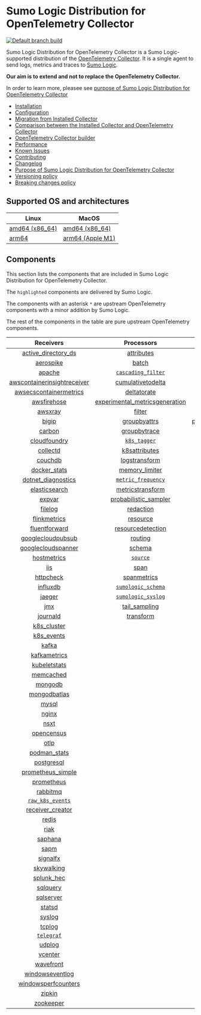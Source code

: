 # Sumo Logic Distribution for OpenTelemetry Collector

[![Default branch build](https://github.com/SumoLogic/sumologic-otel-collector/actions/workflows/dev_builds.yml/badge.svg)](https://github.com/SumoLogic/sumologic-otel-collector/actions/workflows/dev_builds.yml)

Sumo Logic Distribution for OpenTelemetry Collector is a Sumo Logic-supported distribution of the [OpenTelemetry Collector][otc_link].
It is a single agent to send logs, metrics and traces to [Sumo Logic][sumologic].

**Our aim is to extend and not to replace the OpenTelemetry Collector.**

In order to learn more, pleasee see [purpose of Sumo Logic Distribution for OpenTelemetry Collector](./docs/upstream-relation.md#purpose-of-sumo-logic-distribution-for-opentelemetry-collector)

[otc_link]: https://github.com/open-telemetry/opentelemetry-collector
[sumologic]: https://www.sumologic.com

- [Installation](docs/installation.md)
- [Configuration](docs/configuration.md)
- [Migration from Installed Collector](docs/migration.md)
- [Comparison between the Installed Collector and OpenTelemetry Collector](docs/comparison.md)
- [OpenTelemetry Collector builder](./otelcolbuilder/README.md)
- [Performance](docs/performance.md)
- [Known Issues](docs/known-issues.md)
- [Contributing](./CONTRIBUTING.md)
- [Changelog](./CHANGELOG.md)
- [Purpose of Sumo Logic Distribution for OpenTelemetry Collector](./docs/upstream-relation.md#purpose-of-sumo-logic-distribution-for-opentelemetry-collector)
- [Versioning policy](./docs/upstream-relation.md#versioning-policy)
- [Breaking changes policy](./docs/upstream-relation.md#breaking-changes-policy)

## Supported OS and architectures

| Linux                         | MacOS                         |
|-------------------------------|-------------------------------|
| [amd64 (x86_64)][linux_amd64] | [amd64 (x86_64)][mac_amd64]   |
| [arm64][linux_arm64]          | [arm64 (Apple M1)][mac_arm64] |

[linux_amd64]: ./docs/installation.md#linux-on-amd64-x86-64
[linux_arm64]: ./docs/installation.md#linux-on-arm64
[mac_amd64]: ./docs/installation.md#macos-on-amd64-x86-64
[mac_arm64]: ./docs/installation.md#macos-on-arm64-apple-m1-x86-64

## Components

This section lists the components that are included in Sumo Logic Distribution for OpenTelemetry Collector.

The `highlighted` components are delivered by Sumo Logic.

The components with an asterisk `*` are upstream OpenTelemetry components with a minor addition by Sumo Logic.

The rest of the components in the table are pure upstream OpenTelemetry components.

|                         Receivers                          |                          Processors                          |                Exporters                 |                    Extensions                    |
|:----------------------------------------------------------:|:------------------------------------------------------------:|:----------------------------------------:|:------------------------------------------------:|
|      [active_directory_ds][activedirectorydsreceiver]      |              [attributes][attributesprocessor]               |         [carbon][carbonexporter]         |         [asapclient][asapauthextension]          |
|               [aerospike][aerospikereceiver]               |                   [batch][batchprocessor]                    |           [file][fileexporter]           |               [awsproxy][awsproxy]               |
|                  [apache][apachereceiver]                  |        [`cascading_filter`][cascadingfilterprocessor]        |          [kafka][kafkaexporter]          |         [basicauth][basicauthextension]          |
| [awscontainerinsightreceiver][awscontainerinsightreceiver] |       [cumulativetodelta][cumulativetodeltaprocessor]        |  [loadbalancing][loadbalancingexporter]  |   [bearertokenauth][bearertokenauthextension]    |
|  [awsecscontainermetrics][awsecscontainermetricsreceiver]  |             [deltatorate][deltatorateprocessor]              |        [logging][loggingexporter]        |             [db_storage][dbstorage]              |
|             [awsfirehose][awsfirehosereceiver]             | [experimental_metricsgeneration][metricsgenerationprocessor] |           [otlp][otlpexporter]           |        [docker_observer][dockerobserver]         |
|                 [awsxray][awsxrayreceiver]                 |                  [filter][filterprocessor]                   |       [otlphttp][otlphttpexporter]       |           [ecs_observer][ecsobserver]            |
|                   [bigip][bigipreceiver]                   |            [groupbyattrs][groupbyattrsprocessor]             | [prometheusexporter][prometheusexporter] |       [ecs_task_observer][ecstaskobserver]       |
|                  [carbon][carbonreceiver]                  |            [groupbytrace][groupbytraceprocessor]             |     [`sumologic`][sumologicexporter]     |           [file_storage][filestorage]            |
|            [cloudfoundry][cloudfoundryreceiver]            |                 [`k8s_tagger`][k8sprocessor]                 |                                          | [headerssetterextension][headerssetterextension] |
|                [collectd][collectdreceiver]                |           [k8sattributes][k8sattributesprocessor]            |                                          |       [health_check][healthcheckextension]       |
|                 [couchdb][couchdbreceiver]                 |           [logstransform][logstransformprocessor]            |                                          |          [host_observer][hostobserver]           |
|            [docker_stats][dockerstatsreceiver]             |           [memory_limiter][memorylimiterprocessor]           |                                          |         [http_forwarder][httpforwarder]          |
|      [dotnet_diagnostics][dotnetdiagnosticsreceiver]       |        [`metric_frequency`][metricfrequencyprocessor]        |                                          |   [jaegerremotesampling][jaegerremotesampling]   |
|           [elasticsearch][elasticsearchreceiver]           |        [metricstransform][metricstransformprocessor]         |                                          |           [k8s_observer][k8sobserver]            |
|                  [expvar][expvarreceiver]                  |    [probabilistic_sampler][probabilisticsamplerprocessor]    |                                          |        [memory_ballast][ballastextension]        |
|                 [filelog][filelogreceiver]                 |               [redaction][redactionprocessor]                |                                          |    [oauth2client][oauth2clientauthextension]     |
|            [flinkmetrics][flinkmetricsreceiver]            |                [resource][resourceprocessor]                 |                                          |            [oidc][oidcauthextension]             |
|           [fluentforward][fluentforwardreceiver]           |       [resourcedetection][resourcedetectionprocessor]        |                                          |             [pprof][pprofextension]              |
|       [googlecloudpubsub][googlecloudpubsubreceiver]       |                 [routing][routingprocessor]                  |                                          |         [sigv4auth][sigv4authextension]          |
|      [googlecloudspanner][googlecloudspannerreceiver]      |                  [schema][schemaprocessor]                   |                                          |        [`sumologic`][sumologicextension]         |
|             [hostmetrics][hostmetricsreceiver]             |                 [`source`][sourceprocessor]                  |                                          |            [zpages][zpagesextension]             |
|                     [iis][iisreceiver]                     |                    [span][spanprocessor]                     |                                          |                                                  |
|               [httpcheck][httpcheckreceiver]               |             [spanmetrics][spanmetricsprocessor]              |                                          |                                                  |
|                [influxdb][influxdbreceiver]                |        [`sumologic_schema`][sumologicschemaprocessor]        |                                          |                                                  |
|                  [jaeger][jaegerreceiver]                  |        [`sumologic_syslog`][sumologicsyslogprocessor]        |                                          |                                                  |
|                     [jmx][jmxreceiver]                     |            [tail_sampling][tailsamplingprocessor]            |                                          |                                                  |
|                [journald][journaldreceiver]                |               [transform][transformprocessor]                |                                          |                                                  |
|             [k8s_cluster][k8sclusterreceiver]              |                                                              |                                          |                                                  |
|              [k8s_events][k8seventsreceiver]               |                                                              |                                          |                                                  |
|                   [kafka][kafkareceiver]                   |                                                              |                                          |                                                  |
|            [kafkametrics][kafkametricsreceiver]            |                                                              |                                          |                                                  |
|            [kubeletstats][kubeletstatsreceiver]            |                                                              |                                          |                                                  |
|               [memcached][memcachedreceiver]               |                                                              |                                          |                                                  |
|                 [mongodb][mongodbreceiver]                 |                                                              |                                          |                                                  |
|            [mongodbatlas][mongodbatlasreceiver]            |                                                              |                                          |                                                  |
|                   [mysql][mysqlreceiver]                   |                                                              |                                          |                                                  |
|                   [nginx][nginxreceiver]                   |                                                              |                                          |                                                  |
|                    [nsxt][nsxtreceiver]                    |                                                              |                                          |                                                  |
|              [opencensus][opencensusreceiver]              |                                                              |                                          |                                                  |
|                    [otlp][otlpreceiver]                    |                                                              |                                          |                                                  |
|               [podman_stats][podmanreceiver]               |                                                              |                                          |                                                  |
|              [postgresql][postgresqlreceiver]              |                                                              |                                          |                                                  |
|       [prometheus_simple][simpleprometheusreceiver]        |                                                              |                                          |                                                  |
|              [prometheus][prometheusreceiver]              |                                                              |                                          |                                                  |
|                [rabbitmq][rabbitmqreceiver]                |                                                              |                                          |                                                  |
|          [`raw_k8s_events`][rawk8seventsreceiver]          |                                                              |                                          |                                                  |
|            [receiver_creator][receivercreator]             |                                                              |                                          |                                                  |
|                   [redis][redisreceiver]                   |                                                              |                                          |                                                  |
|                    [riak][riakreceiver]                    |                                                              |                                          |                                                  |
|                 [saphana][saphanareceiver]                 |                                                              |                                          |                                                  |
|                    [sapm][sapmreceiver]                    |                                                              |                                          |                                                  |
|                [signalfx][signalfxreceiver]                |                                                              |                                          |                                                  |
|              [skywalking][skywalkingreceiver]              |                                                              |                                          |                                                  |
|              [splunk_hec][splunkhecreceiver]               |                                                              |                                          |                                                  |
|                [sqlquery][sqlqueryreceiver]                |                                                              |                                          |                                                  |
|               [sqlserver][sqlserverreceiver]               |                                                              |                                          |                                                  |
|                  [statsd][statsdreceiver]                  |                                                              |                                          |                                                  |
|                  [syslog][syslogreceiver]                  |                                                              |                                          |                                                  |
|                  [tcplog][tcplogreceiver]                  |                                                              |                                          |                                                  |
|               [`telegraf`][telegrafreceiver]               |                                                              |                                          |                                                  |
|                  [udplog][udplogreceiver]                  |                                                              |                                          |                                                  |
|                 [vcenter][vcenterreceiver]                 |                                                              |                                          |                                                  |
|               [wavefront][wavefrontreceiver]               |                                                              |                                          |                                                  |
|         [windowseventlog][windowseventlogreceiver]         |                                                              |                                          |                                                  |
|     [windowsperfcounters][windowsperfcountersreceiver]     |                                                              |                                          |                                                  |
|                  [zipkin][zipkinreceiver]                  |                                                              |                                          |                                                  |
|               [zookeeper][zookeeperreceiver]               |                                                              |                                          |                                                  |

[activedirectorydsreceiver]: https://github.com/open-telemetry/opentelemetry-collector-contrib/tree/v0.64.0/receiver/activedirectorydsreceiver
[aerospikereceiver]: https://github.com/open-telemetry/opentelemetry-collector-contrib/tree/v0.64.0/receiver/aerospikereceiver
[apachereceiver]: https://github.com/open-telemetry/opentelemetry-collector-contrib/tree/v0.64.0/receiver/apachereceiver
[awscontainerinsightreceiver]: https://github.com/open-telemetry/opentelemetry-collector-contrib/tree/v0.64.0/receiver/awscontainerinsightreceiver
[awsecscontainermetricsreceiver]: https://github.com/open-telemetry/opentelemetry-collector-contrib/tree/v0.64.0/receiver/awsecscontainermetricsreceiver
[awsfirehosereceiver]: https://github.com/open-telemetry/opentelemetry-collector-contrib/tree/v0.64.0/receiver/awsfirehosereceiver
[awsxrayreceiver]: https://github.com/open-telemetry/opentelemetry-collector-contrib/tree/v0.64.0/receiver/awsxrayreceiver
[bigipreceiver]: https://github.com/open-telemetry/opentelemetry-collector-contrib/tree/v0.64.0/receiver/bigipreceiver
[carbonreceiver]: https://github.com/open-telemetry/opentelemetry-collector-contrib/tree/v0.64.0/receiver/carbonreceiver
[cloudfoundryreceiver]: https://github.com/open-telemetry/opentelemetry-collector-contrib/tree/v0.64.0/receiver/cloudfoundryreceiver
[collectdreceiver]: https://github.com/open-telemetry/opentelemetry-collector-contrib/tree/v0.64.0/receiver/collectdreceiver
[couchdbreceiver]: https://github.com/open-telemetry/opentelemetry-collector-contrib/tree/v0.64.0/receiver/couchdbreceiver
[dockerstatsreceiver]: https://github.com/open-telemetry/opentelemetry-collector-contrib/tree/v0.64.0/receiver/dockerstatsreceiver
[dotnetdiagnosticsreceiver]: https://github.com/open-telemetry/opentelemetry-collector-contrib/tree/v0.64.0/receiver/dotnetdiagnosticsreceiver
[elasticsearchreceiver]: https://github.com/open-telemetry/opentelemetry-collector-contrib/tree/v0.64.0/receiver/elasticsearchreceiver
[expvarreceiver]: https://github.com/open-telemetry/opentelemetry-collector-contrib/tree/v0.64.0/receiver/expvarreceiver
[filelogreceiver]: https://github.com/open-telemetry/opentelemetry-collector-contrib/tree/v0.64.0/receiver/filelogreceiver
[flinkmetricsreceiver]: https://github.com/open-telemetry/opentelemetry-collector-contrib/tree/v0.64.0/receiver/flinkmetricsreceiver
[fluentforwardreceiver]: https://github.com/open-telemetry/opentelemetry-collector-contrib/tree/v0.64.0/receiver/fluentforwardreceiver
[googlecloudpubsubreceiver]: https://github.com/open-telemetry/opentelemetry-collector-contrib/tree/v0.64.0/receiver/googlecloudpubsubreceiver
[googlecloudspannerreceiver]: https://github.com/open-telemetry/opentelemetry-collector-contrib/tree/v0.64.0/receiver/googlecloudspannerreceiver
[hostmetricsreceiver]: https://github.com/open-telemetry/opentelemetry-collector-contrib/tree/v0.64.0/receiver/hostmetricsreceiver
[httpcheckreceiver]: https://github.com/open-telemetry/opentelemetry-collector-contrib/tree/v0.64.0/receiver/httpcheckreceiver
[iisreceiver]: https://github.com/open-telemetry/opentelemetry-collector-contrib/tree/v0.64.0/receiver/iisreceiver
[influxdbreceiver]: https://github.com/open-telemetry/opentelemetry-collector-contrib/tree/v0.64.0/receiver/influxdbreceiver
[jaegerreceiver]: https://github.com/open-telemetry/opentelemetry-collector-contrib/tree/v0.64.0/receiver/jaegerreceiver
[jmxreceiver]: https://github.com/open-telemetry/opentelemetry-collector-contrib/tree/v0.64.0/receiver/jmxreceiver
[journaldreceiver]: https://github.com/open-telemetry/opentelemetry-collector-contrib/tree/v0.64.0/receiver/journaldreceiver
[k8sclusterreceiver]: https://github.com/open-telemetry/opentelemetry-collector-contrib/tree/v0.64.0/receiver/k8sclusterreceiver
[k8seventsreceiver]: https://github.com/open-telemetry/opentelemetry-collector-contrib/tree/v0.64.0/receiver/k8seventsreceiver
[kafkareceiver]: https://github.com/open-telemetry/opentelemetry-collector-contrib/tree/v0.64.0/receiver/kafkareceiver
[kafkametricsreceiver]: https://github.com/open-telemetry/opentelemetry-collector-contrib/tree/v0.64.0/receiver/kafkametricsreceiver
[kubeletstatsreceiver]: https://github.com/open-telemetry/opentelemetry-collector-contrib/tree/v0.64.0/receiver/kubeletstatsreceiver
[memcachedreceiver]: https://github.com/open-telemetry/opentelemetry-collector-contrib/tree/v0.64.0/receiver/memcachedreceiver
[mongodbreceiver]: https://github.com/open-telemetry/opentelemetry-collector-contrib/tree/v0.64.0/receiver/mongodbreceiver
[mongodbatlasreceiver]: https://github.com/open-telemetry/opentelemetry-collector-contrib/tree/v0.64.0/receiver/mongodbatlasreceiver
[mysqlreceiver]: https://github.com/open-telemetry/opentelemetry-collector-contrib/tree/v0.64.0/receiver/mysqlreceiver
[nginxreceiver]: https://github.com/open-telemetry/opentelemetry-collector-contrib/tree/v0.64.0/receiver/nginxreceiver
[nsxtreceiver]: https://github.com/open-telemetry/opentelemetry-collector-contrib/tree/v0.64.0/receiver/nsxtreceiver
[opencensusreceiver]: https://github.com/open-telemetry/opentelemetry-collector-contrib/tree/v0.64.0/receiver/opencensusreceiver
[otlpreceiver]: https://github.com/open-telemetry/opentelemetry-collector/tree/v0.64.0/receiver/otlpreceiver
[podmanreceiver]: https://github.com/open-telemetry/opentelemetry-collector-contrib/tree/v0.64.0/receiver/podmanreceiver
[postgresqlreceiver]: https://github.com/open-telemetry/opentelemetry-collector-contrib/tree/v0.64.0/receiver/postgresqlreceiver
[simpleprometheusreceiver]: https://github.com/open-telemetry/opentelemetry-collector-contrib/tree/v0.64.0/receiver/simpleprometheusreceiver
[prometheusreceiver]: https://github.com/open-telemetry/opentelemetry-collector-contrib/tree/v0.64.0/receiver/prometheusreceiver
[rabbitmqreceiver]: https://github.com/open-telemetry/opentelemetry-collector-contrib/tree/v0.64.0/receiver/rabbitmqreceiver
[rawk8seventsreceiver]: ./pkg/receiver/rawk8seventsreceiver
[receivercreator]: https://github.com/open-telemetry/opentelemetry-collector-contrib/tree/v0.64.0/receiver/receivercreator
[redisreceiver]: https://github.com/open-telemetry/opentelemetry-collector-contrib/tree/v0.64.0/receiver/redisreceiver
[riakreceiver]: https://github.com/open-telemetry/opentelemetry-collector-contrib/tree/v0.64.0/receiver/riakreceiver
[saphanareceiver]: https://github.com/open-telemetry/opentelemetry-collector-contrib/tree/v0.64.0/receiver/saphanareceiver
[sapmreceiver]: https://github.com/open-telemetry/opentelemetry-collector-contrib/tree/v0.64.0/receiver/sapmreceiver
[signalfxreceiver]: https://github.com/open-telemetry/opentelemetry-collector-contrib/tree/v0.64.0/receiver/signalfxreceiver
[skywalkingreceiver]: https://github.com/open-telemetry/opentelemetry-collector-contrib/tree/v0.64.0/receiver/skywalkingreceiver
[splunkhecreceiver]: https://github.com/open-telemetry/opentelemetry-collector-contrib/tree/v0.64.0/receiver/splunkhecreceiver
[sqlqueryreceiver]: https://github.com/open-telemetry/opentelemetry-collector-contrib/tree/v0.64.0/receiver/sqlqueryreceiver
[sqlserverreceiver]: https://github.com/open-telemetry/opentelemetry-collector-contrib/tree/v0.64.0/receiver/sqlserverreceiver
[statsdreceiver]: https://github.com/open-telemetry/opentelemetry-collector-contrib/tree/v0.64.0/receiver/statsdreceiver
[syslogreceiver]: https://github.com/open-telemetry/opentelemetry-collector-contrib/tree/v0.64.0/receiver/syslogreceiver
[tcplogreceiver]: https://github.com/open-telemetry/opentelemetry-collector-contrib/tree/v0.64.0/receiver/tcplogreceiver
[telegrafreceiver]: ./pkg/receiver/telegrafreceiver
[udplogreceiver]: https://github.com/open-telemetry/opentelemetry-collector-contrib/tree/v0.64.0/receiver/udplogreceiver
[vcenterreceiver]: https://github.com/open-telemetry/opentelemetry-collector-contrib/tree/v0.64.0/receiver/vcenterreceiver
[wavefrontreceiver]: https://github.com/open-telemetry/opentelemetry-collector-contrib/tree/v0.64.0/receiver/wavefrontreceiver
[windowseventlogreceiver]: https://github.com/open-telemetry/opentelemetry-collector-contrib/tree/v0.64.0/receiver/windowseventlogreceiver
[windowsperfcountersreceiver]: https://github.com/open-telemetry/opentelemetry-collector-contrib/tree/v0.64.0/receiver/windowsperfcountersreceiver
[zipkinreceiver]: https://github.com/open-telemetry/opentelemetry-collector-contrib/tree/v0.64.0/receiver/zipkinreceiver
[zookeeperreceiver]: https://github.com/open-telemetry/opentelemetry-collector-contrib/tree/v0.64.0/receiver/zookeeperreceiver

[attributesprocessor]: https://github.com/open-telemetry/opentelemetry-collector-contrib/tree/v0.64.0/processor/attributesprocessor
[batchprocessor]: https://github.com/open-telemetry/opentelemetry-collector/tree/v0.64.0/processor/batchprocessor
[cascadingfilterprocessor]: ./pkg/processor/cascadingfilterprocessor
[cumulativetodeltaprocessor]: https://github.com/open-telemetry/opentelemetry-collector-contrib/tree/v0.64.0/processor/cumulativetodeltaprocessor
[deltatorateprocessor]: https://github.com/open-telemetry/opentelemetry-collector-contrib/tree/v0.64.0/processor/deltatorateprocessor
[metricsgenerationprocessor]: https://github.com/open-telemetry/opentelemetry-collector-contrib/tree/v0.64.0/processor/metricsgenerationprocessor

[filterprocessor]: https://github.com/open-telemetry/opentelemetry-collector-contrib/tree/v0.64.0/processor/filterprocessor
[groupbyattrsprocessor]: https://github.com/open-telemetry/opentelemetry-collector-contrib/tree/v0.64.0/processor/groupbyattrsprocessor
[groupbytraceprocessor]: https://github.com/open-telemetry/opentelemetry-collector-contrib/tree/v0.64.0/processor/groupbytraceprocessor
[k8sprocessor]: ./pkg/processor/k8sprocessor
[k8sattributesprocessor]: https://github.com/open-telemetry/opentelemetry-collector-contrib/tree/v0.64.0/processor/k8sattributesprocessor
[logstransformprocessor]: https://github.com/open-telemetry/opentelemetry-collector-contrib/tree/v0.64.0/processor/logstransformprocessor
[memorylimiterprocessor]: https://github.com/open-telemetry/opentelemetry-collector/tree/v0.64.0/processor/memorylimiterprocessor
[metricfrequencyprocessor]: ./pkg/processor/metricfrequencyprocessor
[metricstransformprocessor]: https://github.com/open-telemetry/opentelemetry-collector-contrib/tree/v0.64.0/processor/metricstransformprocessor
[probabilisticsamplerprocessor]: https://github.com/open-telemetry/opentelemetry-collector-contrib/tree/v0.64.0/processor/probabilisticsamplerprocessor
[redactionprocessor]: https://github.com/open-telemetry/opentelemetry-collector-contrib/tree/v0.64.0/processor/redactionprocessor
[resourceprocessor]: https://github.com/open-telemetry/opentelemetry-collector-contrib/tree/v0.64.0/processor/resourceprocessor
[resourcedetectionprocessor]: https://github.com/open-telemetry/opentelemetry-collector-contrib/tree/v0.64.0/processor/resourcedetectionprocessor
[routingprocessor]: https://github.com/open-telemetry/opentelemetry-collector-contrib/tree/v0.64.0/processor/routingprocessor
[schemaprocessor]: https://github.com/open-telemetry/opentelemetry-collector-contrib/tree/v0.64.0/processor/schemaprocessor
[sourceprocessor]: ./pkg/processor/sourceprocessor
[spanprocessor]: https://github.com/open-telemetry/opentelemetry-collector-contrib/tree/v0.64.0/processor/spanprocessor
[spanmetricsprocessor]: https://github.com/open-telemetry/opentelemetry-collector-contrib/tree/v0.64.0/processor/spanmetricsprocessor
[sumologicschemaprocessor]: ./pkg/processor/sumologicschemaprocessor
[sumologicsyslogprocessor]: ./pkg/processor/sumologicsyslogprocessor
[tailsamplingprocessor]: https://github.com/open-telemetry/opentelemetry-collector-contrib/tree/v0.64.0/processor/tailsamplingprocessor
[transformprocessor]: https://github.com/open-telemetry/opentelemetry-collector-contrib/tree/v0.64.0/processor/transformprocessor

[carbonexporter]: https://github.com/open-telemetry/opentelemetry-collector-contrib/tree/v0.64.0/exporter/carbonexporter
[fileexporter]: https://github.com/open-telemetry/opentelemetry-collector-contrib/tree/v0.64.0/exporter/fileexporter
[kafkaexporter]: https://github.com/open-telemetry/opentelemetry-collector-contrib/tree/v0.64.0/exporter/kafkaexporter
[loadbalancingexporter]: https://github.com/open-telemetry/opentelemetry-collector-contrib/tree/v0.64.0/exporter/loadbalancingexporter
[loggingexporter]: https://github.com/open-telemetry/opentelemetry-collector/tree/v0.64.0/exporter/loggingexporter
[otlpexporter]: https://github.com/open-telemetry/opentelemetry-collector/tree/v0.64.0/exporter/otlpexporter
[otlphttpexporter]: https://github.com/open-telemetry/opentelemetry-collector/tree/v0.64.0/exporter/otlphttpexporter
[prometheusexporter]: https://github.com/open-telemetry/opentelemetry-collector-contrib/tree/v0.64.0/exporter/prometheusexporter
[sumologicexporter]: ./pkg/exporter/sumologicexporter

[asapauthextension]: https://github.com/open-telemetry/opentelemetry-collector-contrib/tree/v0.64.0/extension/asapauthextension
[awsproxy]: https://github.com/open-telemetry/opentelemetry-collector-contrib/tree/v0.64.0/extension/awsproxy
[basicauthextension]: https://github.com/open-telemetry/opentelemetry-collector-contrib/tree/v0.64.0/extension/basicauthextension
[bearertokenauthextension]: https://github.com/open-telemetry/opentelemetry-collector-contrib/tree/v0.64.0/extension/bearertokenauthextension
[dbstorage]: https://github.com/open-telemetry/opentelemetry-collector-contrib/tree/v0.64.0/extension/storage/dbstorage
[dockerobserver]: https://github.com/open-telemetry/opentelemetry-collector-contrib/tree/v0.64.0/extension/observer/dockerobserver
[ecsobserver]: https://github.com/open-telemetry/opentelemetry-collector-contrib/tree/v0.64.0/extension/observer/ecsobserver
[ecstaskobserver]: https://github.com/open-telemetry/opentelemetry-collector-contrib/tree/v0.64.0/extension/observer/ecstaskobserver
[filestorage]: https://github.com/open-telemetry/opentelemetry-collector-contrib/tree/v0.64.0/extension/storage/filestorage
[headerssetterextension]: https://github.com/open-telemetry/opentelemetry-collector-contrib/tree/v0.64.0/extension/headerssetterextension
[healthcheckextension]: https://github.com/open-telemetry/opentelemetry-collector-contrib/tree/v0.64.0/extension/healthcheckextension
[hostobserver]: https://github.com/open-telemetry/opentelemetry-collector-contrib/tree/v0.64.0/extension/observer/hostobserver
[httpforwarder]: https://github.com/open-telemetry/opentelemetry-collector-contrib/tree/v0.64.0/extension/httpforwarder
[jaegerremotesampling]: https://github.com/open-telemetry/opentelemetry-collector-contrib/tree/v0.64.0/extension/jaegerremotesampling
[k8sobserver]: https://github.com/open-telemetry/opentelemetry-collector-contrib/tree/v0.64.0/extension/observer/k8sobserver
[ballastextension]: https://github.com/open-telemetry/opentelemetry-collector/tree/v0.64.0/extension/ballastextension
[oauth2clientauthextension]: https://github.com/open-telemetry/opentelemetry-collector-contrib/tree/v0.64.0/extension/oauth2clientauthextension
[oidcauthextension]: https://github.com/open-telemetry/opentelemetry-collector-contrib/tree/v0.64.0/extension/oidcauthextension
[pprofextension]: https://github.com/open-telemetry/opentelemetry-collector-contrib/tree/v0.64.0/extension/pprofextension
[sigv4authextension]: https://github.com/open-telemetry/opentelemetry-collector-contrib/tree/v0.64.0/extension/sigv4authextension
[sumologicextension]: ./pkg/extension/sumologicextension
[zpagesextension]: https://github.com/open-telemetry/opentelemetry-collector/tree/v0.64.0/extension/zpagesextension
